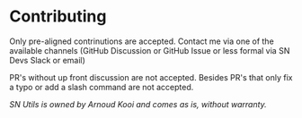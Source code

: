 # Contributing

Only pre-aligned contrinutions are accepted.
Contact me via one of the available channels (GitHub Discussion or GitHub Issue or less formal via SN Devs Slack or email)

PR's without up front discussion are not accepted.
Besides PR's that only fix a typo or add a slash command are not accepted.


_SN Utils is owned by Arnoud Kooi and comes as is, without warranty._
